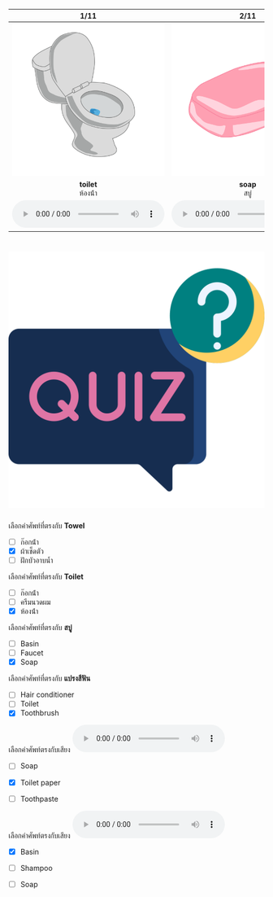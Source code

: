 <div class="carrousel">


|1/11|2/11|3/11|4/11|5/11|6/11|7/11|8/11|9/11|10/11|11/11|
| :----: | :----: | :----: | :----: | :----: | :----: | :----: | :----: | :----: | :----: | :----: |
|![](/media/img/bathroom__toilet.svg)|![](/media/img/bathroom__soap.svg)|![](/media/img/bathroom__toilet&#x20;paper.svg)|![](/media/img/bathroom__toothpaste.svg)|![](/media/img/bathroom__toothbrush.svg)|![](/media/img/bathroom__shampoo.svg)|![](/media/img/bathroom__hair&#x20;conditioner.svg)|![](/media/img/bathroom__basin.svg)|![](/media/img/bathroom__faucet.svg)|![](/media/img/bathroom__towel.svg)|![](/media/img/bathroom__shower.svg)|
|**toilet**<br>ห้องน้ํา|**soap**<br>สบู่|**toilet paper**<br>กระดาษชําระ|**toothpaste**<br>ยาสีฟัน|**toothbrush**<br>แปรงสีฟัน|**shampoo**<br>แชมพู|**hair conditioner**<br>ครีมนวดผม|**basin**<br>อ่างน้ํา|**faucet**<br>ก๊อกน้ํา|**towel**<br>ผ้าเช็ดตัว|**shower**<br>ฝักบัวอาบน้ำ|
|![](/media/audio/toilet.mp3)|![](/media/audio/soap.mp3)|![](/media/audio/toilet&#x20;paper.mp3)|![](/media/audio/toothpaste.mp3)|![](/media/audio/toothbrush.mp3)|![](/media/audio/shampoo.mp3)|![](/media/audio/hair&#x20;conditioner.mp3)|![](/media/audio/basin.mp3)|![](/media/audio/faucet.mp3)|![](/media/audio/towel.mp3)|![](/media/audio/shower.mp3)|

</div>



# ![icon](/media/icons/quiz.svg) 


 เลือกคำศัพท์ที่ตรงกับ **Towel**
 - [ ] ก๊อกน้ํา
 - [x] ผ้าเช็ดตัว
 - [ ] ฝักบัวอาบน้ำ

 เลือกคำศัพท์ที่ตรงกับ **Toilet**
 - [ ] ก๊อกน้ํา
 - [ ] ครีมนวดผม
 - [x] ห้องน้ํา

 เลือกคำศัพท์ที่ตรงกับ **สบู่**
 - [ ] Basin
 - [ ] Faucet
 - [x] Soap

 เลือกคำศัพท์ที่ตรงกับ **แปรงสีฟัน**
 - [ ] Hair conditioner
 - [ ] Toilet
 - [x] Toothbrush

เลือกคำศัพท์ตรงกับเสียง ![](/media/audio/toilet&#x20;paper.mp3) 
 - [ ] Soap
 - [x] Toilet paper
 - [ ] Toothpaste


เลือกคำศัพท์ตรงกับเสียง ![](/media/audio/basin.mp3) 
 - [x] Basin
 - [ ] Shampoo
 - [ ] Soap

